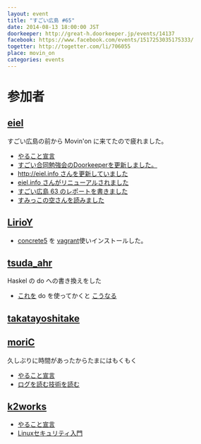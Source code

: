 ```yaml
---
layout: event
title: "すごい広島 #65"
date: 2014-08-13 18:00:00 JST
doorkeeper: http://great-h.doorkeeper.jp/events/14137
facebook: https://www.facebook.com/events/1517253035175333/
togetter: http://togetter.com/li/706055
place: movin_on
categories: events
---
```


# 参加者


## [eiel](http://eiel.info/)

すごい広島の前から Movin'on に来てたので疲れました。

* [やること宣言](https://github.com/great-h/great-h.github.io/issues/1135)
* [すごい合同勉強会のDoorkeeperを更新しました。](https://github.com/LTDD/great-study-2014/commit/917f57b960fa23a1fa26f7b18f2212808f3504ab)
* [http://eiel.info さんを更新していました](https://github.com/eiel/eiel.info/compare/a160cd097e6f9697ca0a1264bbcb1b82e9881d11...84cdf64ecbe19ff471e8d82b0d2998a6e7abe728)
* [eiel.info さんがリニューアルされました](http://eiel.info/)
* [すごい広島 63 のレポートを書きました](https://www.facebook.com/great.hiroshima/posts/434289160047068)
* [すみっこの空さんを読みました](https://github.com/great-h/great-h.github.io/issues/1135#issuecomment-52066011)


## [LirioY](http://twitter.com/LirioY)

* [concrete5](http://concrete5-japan.org/) を [vagrant](https://www.vagrantup.com/)使いインストールした。


## [tsuda_ahr](http://twitter.com/tsuda_ahr)

Haskel の do への書き換えをした

* [これを](https://twitter.com/tsuda_ahr/status/499509828172009473) do を使ってかくと [こうなる](https://twitter.com/tsuda_ahr/status/499510638557687809)


## [takatayoshitake](http://twitter.com/takatayoshitake)


## [moriC](https://github.com/moriC)

久しぶりに時間があったからたまにはもくもく

* [やること宣言](https://github.com/great-h/great-h.github.io/issues/1138)
* [ログを読む技術を読む](http://moric-life.tumblr.com/post/94628179271)


## [k2works](https://github.com/k2works)

* [やること宣言](https://github.com/great-h/great-h.github.io/issues/1136)
* [Linuxセキュリティ入門](https://github.com/k2works/linux_security_introduction)

